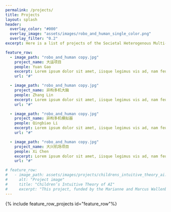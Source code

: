 ```yaml
---
permalink: /projects/
title: Projects
layout: splash
header: 
  overlay_color: "#000"
  overlay_image: "assets/images/robo_and_human_single_color.png"
  overlay_filter: "0.2"
excerpt: Here is a list of projects of the Societal Heterogenous Multi-Robot System Research Group.

feature_row:
  - image_path: "robo_and_human copy.jpg"
    project_name: 大运项目
    people: Yuan Gao
    excerpt: Lorem ipsum dolor sit amet, iisque legimus vis ad, nam feugait deserunt instructior ne. Dicant utroque facilis id eum, sea at facilisi expetendis. Vis ad aeque volumus volutpat.  
    url: "#"

  - image_path: "robo_and_human copy.jpg"
    project_name: 异构多机大脑
    people: Zhang Lin
    excerpt: Lorem ipsum dolor sit amet, iisque legimus vis ad, nam feugait deserunt instructior ne. Dicant utroque facilis id eum, sea at facilisi expetendis. Vis ad aeque volumus volutpat.  
    url: "#"

  - image_path: "robo_and_human copy.jpg"
    project_name: 异构多机模拟器
    people: Qingbiao Li
    excerpt: Lorem ipsum dolor sit amet, iisque legimus vis ad, nam feugait deserunt instructior ne. Dicant utroque facilis id eum, sea at facilisi expetendis. Vis ad aeque volumus volutpat.  
    url: "#"

  - image_path: "robo_and_human copy.jpg"
    project_name: 大兴机场项目
    people: Xi Chen
    excerpt: Lorem ipsum dolor sit amet, iisque legimus vis ad, nam feugait deserunt instructior ne. Dicant utroque facilis id eum, sea at facilisi expetendis. Vis ad aeque volumus volutpat.  
    url: "#"

# feature_row:
#   - image_path: assets/images/projects/childrens_intuitive_theory_ai.jpg
#     alt: "Project image"
#     title: "Children’s Intuitive Theory of AI"
#     excerpt: "This project, funded by the Marianne and Marcus Wallenberg Foundation (2023-2026), will explore trustworthy robots for preschoolers."
---
```


{% include feature_row_projects id="feature_row"%} 

<!-- <div class="grid-container">
    <div class="go212694760 project-container">
        <div class="container1">
            <div class="image-section1" >
                <img src="/assets/images/robo_and_human copy.jpg" alt="Blue spiral pattern " style="width: 30em; hight: 5em;">
            </div>
            <div class="text-section1">
                <h1 class="titleHighlight">Project of DaYun</h1>
                <p>@Yuan Gao</p>
                <p>
                    Lorem ipsum dolor sit amet, iisque legimus vis ad, nam feugait deserunt instructior ne. Dicant utroque facilis id eum, sea at facilisi expetendis. Vis ad aeque volumus volutpat. 
                </p>
                <a href="#" class="learn-more-btn">LEARN MORE</a>
            </div>
        </div>
    </div>
    <div class="go212694760 project-container">
        <div class="container1">
            <div class="image-section1" >
                <img src="/assets/images/robo_and_human copy.jpg" alt="Blue spiral pattern " style="width: 30em; hight: 5em;">
            </div>
            <div class="text-section1">
                <h1 class="titleHighlight">Project of DaYun</h1>
                <p>@Yuan Gao</p>
                <p>
                    Lorem ipsum dolor sit amet, iisque legimus vis ad, nam feugait deserunt instructior ne. Dicant utroque facilis id eum, sea at facilisi expetendis. Vis ad aeque volumus volutpat. 
                </p>
                <a href="#" class="learn-more-btn">LEARN MORE</a>
            </div>
        </div>
    </div>
</div> -->



<!-- <div class="container1">
    <div class="image-section1" >
        <img src="/assets/images/robo_and_human copy.jpg" alt="Blue spiral pattern " style="width: 30em; hight: 5em;">
    </div>
    <div class="text-section1">
        <h1>Project of DaYun</h1>
        <p>@Yuan Gao</p>
        <p>
            Lorem ipsum dolor sit amet, iisque legimus vis ad, nam feugait deserunt instructior ne. Dicant utroque facilis id eum, sea at facilisi expetendis. Vis ad aeque volumus volutpat. Ponderum adversarium has an, pro ei aeque definitiones mediocritatem. Delectus principes ei pri, in unum exerci nonumy mel. Id vim persius assueverit, duis scripserit consequuntur ex vix.
        </p>
        <a href="#" class="learn-more-btn">LEARN MORE</a>
    </div>
</div> -->
